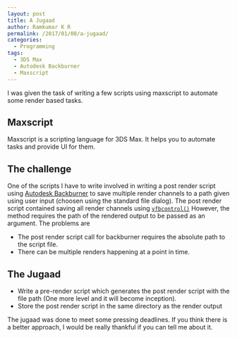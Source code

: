 ```yaml
---
layout: post
title: A Jugaad
author: Ramkumar K R
permalink: /2017/01/08/a-jugaad/
categories:
  - Programming
tags:
  - 3DS Max
  - Autodesk Backburner
  - Maxscript
---
```


I was given the task of writing a few scripts using maxscript to automate some render based tasks.

## Maxscript

Maxscript is a scripting language for 3DS Max. It helps you to automate tasks and provide UI for them. 

## The challenge

One of the scripts I have to write involved in writing a post render script using [Autodesk Backburner](https://knowledge.autodesk.com/support/3ds-max/troubleshooting/caas/CloudHelp/cloudhelp/2017/ENU/Installation-3DSMax/files/GUID-F6732A30-821C-4547-9FAA-E46BCA13392A-htm.html) to save multiple render channels to a path given using user input (choosen using the standard file dialog).
The post render script contained saving all render channels using [`vfbcontrol()`](https://docs.chaosgroup.com/display/VRAY3MAX/Controlling+the+VFB+Programmatically)
However, the method requires the path of the rendered output to be passed as an argument.
The problems are
* The post render script call for backburner requires the absolute path to the script file. 
* There can be multiple renders happening at a point in time.

## The Jugaad

* Write a pre-render script which generates the post render script with the file path (One more level and it will become inception).
* Store the post render script in the same directory as the render output

The jugaad was done to meet some pressing deadlines. If you think there is a better approach, I would be really thankful if you can tell me about it.